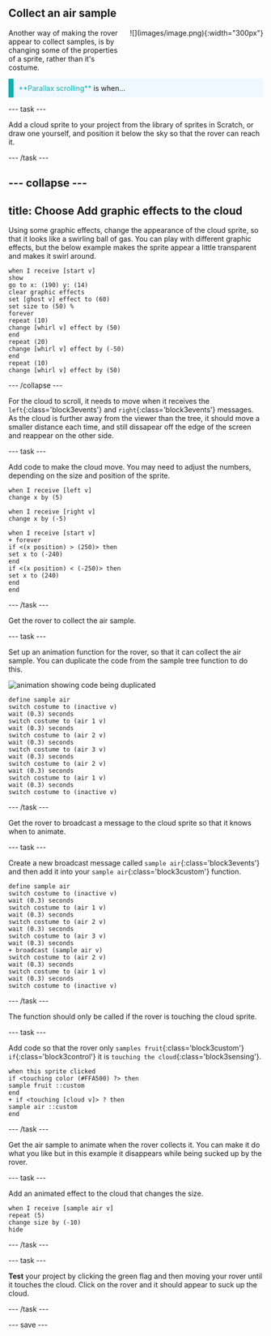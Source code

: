 ## Collect an air sample

<div style="display: flex; flex-wrap: wrap">
<div style="flex-basis: 200px; flex-grow: 1; margin-right: 15px;">
Another way of making the rover appear to collect samples, is by changing some of the properties of a sprite, rather than it's costume.
</div>
<div>
![](images/image.png){:width="300px"}
</div>
</div>

<p style="border-left: solid; border-width:10px; border-color: #0faeb0; background-color: aliceblue; padding: 10px;">
<span style="color: #0faeb0">**Parallax scrolling**</span> is when...
</p>

--- task ---

Add a cloud sprite to your project from the library of sprites in Scratch, or draw one yourself, and position it below the sky so that the rover can reach it.

--- /task ---

--- collapse ---
---
title: **Choose** Add graphic effects to the cloud
---

Using some graphic effects, change the appearance of the cloud sprite, so that it looks like a swirling ball of gas. You can play with different graphic effects, but the below example makes the sprite appear a little transparent and makes it swirl around.

```blocks3
when I receive [start v]
show
go to x: (190) y: (14)
clear graphic effects
set [ghost v] effect to (60)
set size to (50) %
forever
repeat (10)
change [whirl v] effect by (50)
end
repeat (20)
change [whirl v] effect by (-50)
end
repeat (10)
change [whirl v] effect by (50)
```

--- /collapse ---

For the cloud to scroll, it needs to move when it receives the `left`{:class='block3events'} and `right`{:class='block3events'} messages. As the cloud is further away from the viewer than the tree, it should move a smaller distance each time, and still dissapear off the edge of the screen and reappear on the other side. 

--- task ---

Add code to make the cloud move. You may need to adjust the numbers, depending on the size and position of the sprite.

```blocks3
when I receive [left v]
change x by (5)

when I receive [right v]
change x by (-5)

when I receive [start v]
+ forever
if <(x position) > (250)> then
set x to (-240)
end
if <(x position) < (-250)> then
set x to (240)
end
end
```

--- /task ---

Get the rover to collect the air sample.

--- task ---

Set up an animation function for the rover, so that it can collect the air sample. You can duplicate the code from the sample tree function to do this.

![animation showing code being duplicated](animation.gif)

```blocks3
define sample air
switch costume to (inactive v)
wait (0.3) seconds
switch costume to (air 1 v)
wait (0.3) seconds
switch costume to (air 2 v)
wait (0.3) seconds
switch costume to (air 3 v)
wait (0.3) seconds
switch costume to (air 2 v)
wait (0.3) seconds
switch costume to (air 1 v)
wait (0.3) seconds
switch costume to (inactive v)
```

--- /task ---

Get the rover to broadcast a message to the cloud sprite so that it knows when to animate.

--- task ---

Create a new broadcast message called `sample air`{:class='block3events'} and then add it into your `sample air`{:class='block3custom'} function.

```blocks3
define sample air
switch costume to (inactive v)
wait (0.3) seconds
switch costume to (air 1 v)
wait (0.3) seconds
switch costume to (air 2 v)
wait (0.3) seconds
switch costume to (air 3 v)
wait (0.3) seconds
+ broadcast (sample air v)
switch costume to (air 2 v)
wait (0.3) seconds
switch costume to (air 1 v)
wait (0.3) seconds
switch costume to (inactive v)
```

--- /task ---

The function should only be called if the rover is touching the cloud sprite.

--- task ---

Add code so that the rover only `samples fruit`{:class='block3custom'} `if`{:class='block3control'} it is `touching the cloud`{:class='block3sensing'}.

```blocks3
when this sprite clicked
if <touching color (#FFA500) ?> then
sample fruit ::custom
end
+ if <touching [cloud v]> ? then
sample air ::custom
end
```

--- /task ---

Get the air sample to animate when the rover collects it. You can make it do what you like but in this example it disappears while being sucked up by the rover.

--- task ---

Add an animated effect to the cloud that changes the size.

```blocks3
when I receive [sample air v]
repeat (5)
change size by (-10)
hide
```

--- /task ---

--- task ---

**Test** your project by clicking the green flag and then moving your rover until it touches the cloud. Click on the rover and it should appear to suck up the cloud.

--- /task ---


--- save ---
